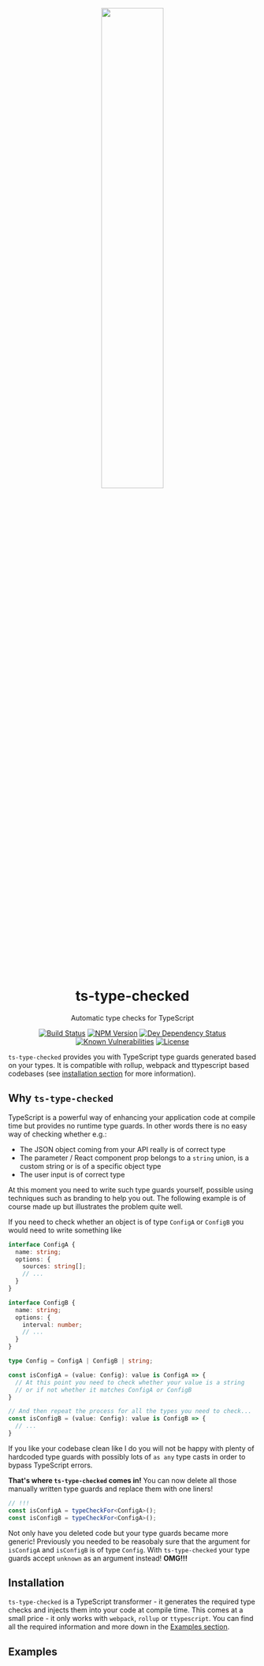 <!-- Logo -->
<p align="center">
  <img width="50%" src="https://raw.githubusercontent.com/janjakubnanista/ts-type-checked/master/res/ts-type-checked.png"/>
</p>

<h1 align="center">
  ts-type-checked
</h1>

<p align="center">
  Automatic type checks for TypeScript
</p>

<!-- The badges section -->
<p align="center">
  <!-- Travis CI build status -->
  <a href="https://travis-ci.org/janjakubnanista/ts-type-checked"><img alt="Build Status" src="https://travis-ci.org/janjakubnanista/ts-type-checked.svg?branch=master"/></a>
  <!-- Fury.io NPM published package version -->
  <a href="https://www.npmjs.com/package/ts-type-checked"><img alt="NPM Version" src="https://badge.fury.io/js/ts-type-checked.svg"/></a>
  <!-- Shields.io dev dependencies status -->
  <a href="https://github.com/janjakubnanista/ts-type-checked/blob/master/package.json"><img alt="Dev Dependency Status" src="https://img.shields.io/david/dev/janjakubnanista/ts-type-checked"/></a>
  <!-- Snyk.io vulnerabilities badge -->
  <a href="https://snyk.io/test/github/janjakubnanista/ts-type-checked"><img alt="Known Vulnerabilities" src="https://snyk.io/test/github/janjakubnanista/ts-type-checked/badge.svg"/></a>
  <!-- Shields.io license badge -->
  <a href="https://github.com/janjakubnanista/ts-type-checked/blob/master/LICENSE"><img alt="License" src="https://img.shields.io/npm/l/ts-type-checked"/></a>
</p>

`ts-type-checked` provides you with TypeScript type guards generated based on your types. It is compatible with rollup, webpack and ttypescript based codebases (see [installation section](#installation) for more information).

## Why `ts-type-checked`

TypeScript is a powerful way of enhancing your application code at compile time but provides no runtime type guards. In other words there is no easy way of checking whether e.g.:

- The JSON object coming from your API really is of correct type
- The parameter / React component prop belongs to a `string` union, is a custom string or is of a specific object type
- The user input is of correct type

At this moment you need to write such type guards yourself, possible using techniques such as branding to help you out. The following example is of course made up but illustrates the problem quite well.

If you need to check whether an object is of type `ConfigA` or `ConfigB` you would need to write something like

```typescript
interface ConfigA {
  name: string;
  options: {
    sources: string[];
    // ...
  }
}

interface ConfigB {
  name: string;
  options: {
    interval: number;
    // ...
  }
}

type Config = ConfigA | ConfigB | string;

const isConfigA = (value: Config): value is ConfigA => {
  // At this point you need to check whether your value is a string
  // or if not whether it matches ConfigA or ConfigB
}

// And then repeat the process for all the types you need to check...
const isConfigB = (value: Config): value is ConfigB => {
  // ...
}
```

If you like your codebase clean like I do you will not be happy with plenty of hardcoded type guards with possibly lots of `as any` type casts in order to bypass TypeScript errors.

**That's where `ts-type-checked` comes in!** You can now delete all those manually written type guards and replace them with one liners!

```typescript
// !!!
const isConfigA = typeCheckFor<ConfigA>();
const isConfigB = typeCheckFor<ConfigA>();
```

Not only have you deleted code but your type guards became more generic! Previously you needed to be reasobaly sure that the argument for `isConfigA` and `isConfigB` is of type `Config`. With `ts-type-checked` your type guards accept `unknown` as an argument instead! **OMG!!!**

<a id="installation"></a>
## Installation

`ts-type-checked` is a TypeScript transformer - it generates the required type checks and injects them into your code at compile time. This comes at a small price - it only works with `webpack`, `rollup` or `ttypescript`. You can find all the required information and more down in the [Examples section](#examples).

<a id="examples"></a>
## Examples

<!-- TODO -->
